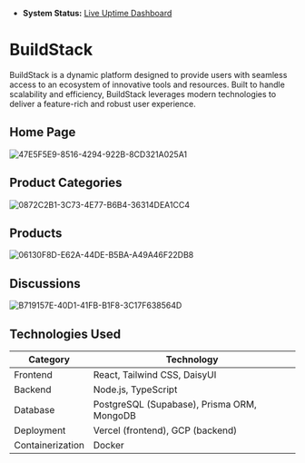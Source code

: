 - **System Status:** [Live Uptime Dashboard](https://buildstack.cronitorstatus.com/)

# BuildStack

BuildStack is a dynamic platform designed to provide users with seamless access to an ecosystem of innovative tools and resources. Built to handle scalability and efficiency, BuildStack leverages modern technologies to deliver a feature-rich and robust user experience.
## Home Page
![47E5F5E9-8516-4294-922B-8CD321A025A1](https://github.com/user-attachments/assets/e4019e8a-e779-4aa4-b411-7707fec1ac33)

## Product Categories

![0872C2B1-3C73-4E77-B6B4-36314DEA1CC4](https://github.com/user-attachments/assets/72f42503-ed1c-4983-b2df-94dba39dd2af)

## Products

![06130F8D-E62A-44DE-B5BA-A49A46F22DB8](https://github.com/user-attachments/assets/8e938ff9-5b34-4de0-940c-9b4e1517beb9)

## Discussions

![B719157E-40D1-41FB-B1F8-3C17F638564D](https://github.com/user-attachments/assets/fec76b1e-07d1-47df-9de9-fbcffffae282)

## Technologies Used

| Category          | Technology                                |
|-------------------|-------------------------------------------|
| Frontend          | React, Tailwind CSS, DaisyUI              |
| Backend           | Node.js, TypeScript                       |
| Database          | PostgreSQL (Supabase), Prisma ORM, MongoDB|
| Deployment        | Vercel (frontend), GCP (backend)          |
| Containerization  | Docker                                    |
